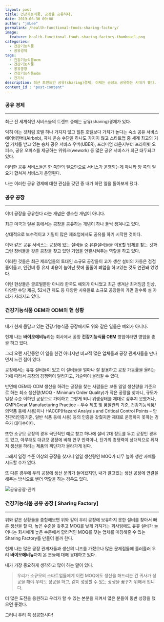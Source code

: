 ```yaml
---
layout: post
title: 건강기능식품, 공장을 공유하다.
date: 2019-06-30 09:00
author: "jmLee"
permalink: /health-functional-foods-sharing-factory/
image:
  feature: health-functional-foods-sharing-factory-thumbnail.png
categories:
  - 건강기능식품
  - 공유경제
tags:
  - 건강기능식품oem
  - 건강기능식품
  - 공유공장
  - 건강기능식품odm
  - 건기식
description: 최근 트렌드인 공유(sharing)경제, 이제는 공장도 공유하는 시대가 됐다. 건강기능식품 OEM/ODM을 찾는 소비자와 공장을 연결해주는 플랫폼에 대한 생각을 공유한다.
content_id : "post-content"
---
```


### 공유 경제

---

최근 전 세계적인 서비스들의 트렌드 중에는 공유(sharing)경제가 있다.

익히 아는 것처럼 호텔 하나 가지지 않고 힐튼 호텔보다 가치가 높다는 숙소 공유 서비스 에어비엔비(Airbnb), 자체 운송 수단을 하나도 가지지 않고 스타트업 중 세계 최고의 기업 가치를 받고 있는 승차 공유 서비스 우버(UBER), 프리미엄 라운지부터 프라이빗 오피스, 공유 오피스를 제공하는 위워크(wework) 등 많은 공유 서비스가 최근 대두되고 있다.

이러한 공유 서비스들은 한 쪽만의 필요만으로 서비스가 운영되는게 아니라 양 쪽의 필요가 합쳐져 서비스가 운영된다.

나는 이러한 공유 경제에 대한 관심을 갖던 중 내가 하던 일을 돌아보게 됐다.



### 공유 공장

---

이미 공장을 공유한다 라는 개념은 생소한 개념이 아니다.

최근 미국과 일본 등에서는 공장을 공유하는 개념이 하나 둘씩 생겨나고 있다.

상대적으로 보수적이고 기밀이 많은 제조업에서도 공유를 하기 시작한 것이다.

이와 같은 공유 서비스는 공장에 있는 설비들 중 유휴설비들을 이용할 업체를 찾는 것과 그런 장비들을 갖춘 공장을 찾고 있던 기업을 연결시켜주는 역할을 하고 있다.

이러한 것들은 최근 제조업들의 토대인 소규모 공장들이 고가 생산 설비의 가동은 점점 줄어들고, 인건비 등 유지 비용이 늘어난 탓에 줄줄이 폐업을 하고있는 것도 연관돼 있었다.

이런 현상들은 글로벌뿐만 아니라 한국도 예외가 아니었고 최근 생겨난 최저임금 인상, 다양한 수당 제공, 52시간 제도 등 다양한 사유들로 소규모 공장들이 가면 갈수록 설 자리가 사라지고 있다.



### **건강기능식품 OEM과 ODM의 현 상황**

---

내가 현재 몸담고 있는 건강기능식품 공장에서도 위와 같은 일들은 예외가 아니다.

현재 나는 <strong>바이오에비뉴</strong>라는 회사에서 공장 <strong>건강기능식품 OEM</strong> 영업이라면 영업을 총괄 하고 있다.

그리 오랜 시간동안 이 일을 한건 아니지만 비교적 많은 업체들과 공장 관계자들을 만나면서 느낀 점이 있다.

공장에서는 유휴 설비들이 있고 이 설비들을 얼마나 잘 활용하고 공장 가동률을 올리는가에 따라서 공장의 경쟁력이 달라지고, 기술력이 올라갈 수 있다.

반면에 OEM과 ODM 생산을 하려는 공장을 찾는 사람들은 보통 일일 생산량을 기준으로 하는 최소 생산량(MOQ - Minimum Order Quality)가 작은 공장을 찾자니, 규모가 일정 수준 이하인 공장으로 가야하고 그렇게 되니 위생상태를 제대로 갖추지 못했거나, GMP(Great Manufacturing Practice – 우수 제조 및 품질관리 기준, 건강기능식품/의약품 등에 사용)이나 HACCP(Hazard Analysis and Critical Control Points – 안전관리인증기준, 일반 식품 등에 사용) 등의 인증을 갖췄지만 제대로 운영하지 못하는 경우가 대다수이다.

또한 소규모 공장의 경우 극단적인 예로 창고 하나에 설비 2대 정도를 두고 공장인 경우도 있고, 아무래도 대규모 공장에 비해 연구 인력이나, 단가의 경쟁력이 상대적으로 뒤쳐져 생산을 하려는 제품의 객단가가 올라가게 된다.

그래서 일정 수준 이상의 공장을 찾자니 일일 생산량인 MOQ가 너무 높아 생산 자체를 시도할 수가 없다.

또 다른 경우에 우리 공장에 생산 문의가 들어왔지만, 내가 알고있는 생산 공장에 연결을 해주는 방식으로 벤더 역할을 하는 경우도 있다.





![공유공장-관계](https://lh3.googleusercontent.com/3Xxr-7KPuwfm87yCpRCRDobw7suLnDan_OGBC4qV2blCLWigvsFJcNr2rNvGT8vLwm0VwwdzK2SncUtREB81fZAf1rVWoRvZuvAu92cVKxW9ss0D0JMZcqpEhn0ImUEz1HuyV7OWRVNfjsXWwGgXc5nYfkTHmPJjLfmo8Vtaq0hYTDLk4Lsc3qE-0yXcp8vH8If6dpBnFthBcNwiTXf882iOll_NgRUeTRcX7pFz0K6f5rVO4Ul5ehy_gwh6mXIX4r8AWyp-kc3BWNhe2jykUgtLEEbgv-2fyu0yAxcuoGmGrtBgkM-QjOrLuj1EBPzOmI4xPgTmcVWHVCcEpSbOJPwABN9OqHVrnUr_Vc3Ewc-QJfwSZgd080fYPj1nP68MXa5IX3tz5xOyNGiZfJHmPDRlkF9ZrLuI21urMG1bqmeKZIwDGMp7ZTbiBeL9Keg4eSEYoZHpESs_GEsYt_-HGJk0_Z0O8jb0ohDanWod3fsIHhcbPVfoEK4InO0eRB6_36t_BYTOgrT35VSvt7j_uWGZIYBxmVEidrenKQ_jRe-jRtcbJR-9dnWo0jvaNtzUbKgY4b-SV156rNgg9oX3krp0gZmJvLwgy3SSL-ZMX1JyKkCe28utF9oVsD8KD7xgLBrex9OLJ_Rmu9It-IFB4WBTWv4S2g=w713-h619-no)





### **건강기능식품 공유 공장 [ Sharing Factory]**

---

위와 같은 상황들을 종합해보면 위와 같이 우리 공장에 보유하지 못한 설비를 찾아서 빠른 생산을 할 때, 높은 수준을 갖추고 MOQ를 낮게 가져가는 회사임에도 유휴 설비가 늘어나는 회사에게 높은 수준에서 합리적인 MOQ를 찾는 업체를 매칭해줄 수 있는 Sharing Factory를 만들어 볼까 한다.

 

현재 나는 많은 공장 관계자들과 생산의 니즈를 가졌으나 많은 문제점들에 흘러흘러 우리 <strong>바이오에비뉴</strong>까지 온 분들에 대해 응대하고 있다.

내가 가장 중요하게 생각하고 많이 하는 말이 있다.

>  우리가 소규모의 스타트업들에게 이런 MOQ에도 생산을 해드리는 건 귀사가 성공을 해야 우리도 성공을 하고, 같이 성장할 수 있는 상생을 꿈꾸기 위해서 입니다.



더 많은 도전을 응원하고 우리가 할 수 있는 본분을 지켜서 많은 분들이 동반 성장을 했으면 좋겠다.

그러니 우리 꼭 성공합시다!



